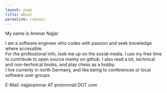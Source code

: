 ```yaml
---
layout: page
title: About
permalink: /about/
---
```


My name is Ammar Najjar

I am a software engineer who codes with passion and seek knowledge where accessible.  
For the professional info, look me up on the social media. I use my free time to
contribute to open source mainly on github. I also read a lot, technical and non-technical books, and play chess as a hobby.  
I live currenty in north Germany, and like being to conferences or local software user groups.

E-Mail: najjarammar AT protonmail DOT com
